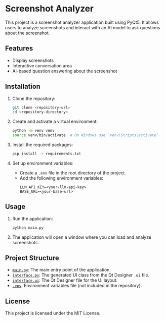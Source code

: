 # Screenshot Analyzer

This project is a screenshot analyzer application built using PyQt5. It allows users to analyze screenshots and interact with an AI model to ask questions about the screenshot.

## Features

- Display screenshots
- Interactive conversation area
- AI-based question answering about the screenshot

## Installation

1. Clone the repository:
    ```sh
    git clone <repository-url>
    cd <repository-directory>
    ```

2. Create and activate a virtual environment:
    ```sh
    python -m venv venv
    source venv/bin/activate  # On Windows use `venv\Scripts\activate`
    ```

3. Install the required packages:
    ```sh
    pip install -r requirements.txt
    ```

4. Set up environment variables:
    - Create a `.env` file in the root directory of the project.
    - Add the following environment variables:
        ```
        LLM_API_KEY=<your-llm-api-key>
        BASE_URL=<your-base-url>
        ```

## Usage

1. Run the application:
    ```sh
    python main.py
    ```

2. The application will open a window where you can load and analyze screenshots.

## Project Structure

- [`main.py`](command:_github.copilot.openRelativePath?%5B%7B%22scheme%22%3A%22file%22%2C%22authority%22%3A%22%22%2C%22path%22%3A%22%2Fhome%2Fcepheusn22%2FDocuments%2FPython_Projects%2Fscreenshort_llm%2Fmain.py%22%2C%22query%22%3A%22%22%2C%22fragment%22%3A%22%22%7D%2C%22edc96558-2e6c-4c34-b516-d34d9ec49f03%22%5D "/home/cepheusn22/Documents/Python_Projects/screenshort_llm/main.py"): The main entry point of the application.
- [`interface.py`](command:_github.copilot.openRelativePath?%5B%7B%22scheme%22%3A%22file%22%2C%22authority%22%3A%22%22%2C%22path%22%3A%22%2Fhome%2Fcepheusn22%2FDocuments%2FPython_Projects%2Fscreenshort_llm%2Finterface.py%22%2C%22query%22%3A%22%22%2C%22fragment%22%3A%22%22%7D%2C%22edc96558-2e6c-4c34-b516-d34d9ec49f03%22%5D "/home/cepheusn22/Documents/Python_Projects/screenshort_llm/interface.py"): The generated UI class from the Qt Designer `.ui` file.
- [`interface.ui`](command:_github.copilot.openRelativePath?%5B%7B%22scheme%22%3A%22file%22%2C%22authority%22%3A%22%22%2C%22path%22%3A%22%2Fhome%2Fcepheusn22%2FDocuments%2FPython_Projects%2Fscreenshort_llm%2Finterface.ui%22%2C%22query%22%3A%22%22%2C%22fragment%22%3A%22%22%7D%2C%22edc96558-2e6c-4c34-b516-d34d9ec49f03%22%5D "/home/cepheusn22/Documents/Python_Projects/screenshort_llm/interface.ui"): The Qt Designer file for the UI layout.
- [`.env`](command:_github.copilot.openRelativePath?%5B%7B%22scheme%22%3A%22file%22%2C%22authority%22%3A%22%22%2C%22path%22%3A%22%2Fhome%2Fcepheusn22%2FDocuments%2FPython_Projects%2Fscreenshort_llm%2F.env%22%2C%22query%22%3A%22%22%2C%22fragment%22%3A%22%22%7D%2C%22edc96558-2e6c-4c34-b516-d34d9ec49f03%22%5D "/home/cepheusn22/Documents/Python_Projects/screenshort_llm/.env"): Environment variables file (not included in the repository).

## License

This project is licensed under the MIT License.